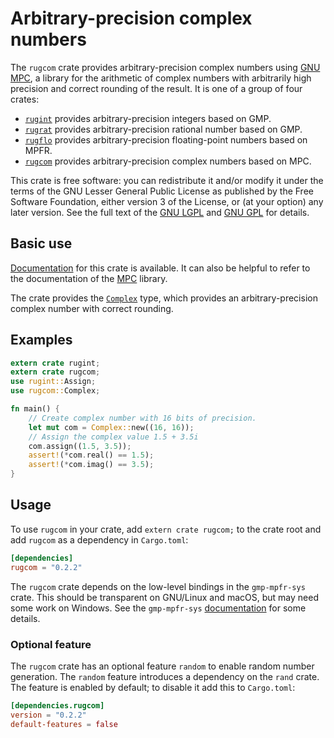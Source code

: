 # Arbitrary-precision complex numbers

The `rugcom` crate provides arbitrary-precision complex numbers using
[GNU MPC][mpc home], a library for the arithmetic of complex numbers
with arbitrarily high precision and correct rounding of the result. It
is one of a group of four crates:

* [`rugint`][rugint] provides arbitrary-precision integers based on
  GMP.
* [`rugrat`][rugrat] provides arbitrary-precision rational number
  based on GMP.
* [`rugflo`][rugflo] provides arbitrary-precision floating-point
  numbers based on MPFR.
* [`rugcom`][rugcom] provides arbitrary-precision complex numbers
  based on MPC.

This crate is free software: you can redistribute it and/or modify it
under the terms of the GNU Lesser General Public License as published
by the Free Software Foundation, either version 3 of the License, or
(at your option) any later version. See the full text of the
[GNU LGPL][lgpl] and [GNU GPL][gpl] for details.

## Basic use

[Documentation][rugcom] for this crate is available. It can also be
helpful to refer to the documentation of the [MPC][mpc] library.

The crate provides the [`Complex`][complex] type, which provides an
arbitrary-precision complex number with correct rounding.

## Examples

```rust
extern crate rugint;
extern crate rugcom;
use rugint::Assign;
use rugcom::Complex;

fn main() {
    // Create complex number with 16 bits of precision.
    let mut com = Complex::new((16, 16));
    // Assign the complex value 1.5 + 3.5i
    com.assign((1.5, 3.5));
    assert!(*com.real() == 1.5);
    assert!(*com.imag() == 3.5);
}
```

## Usage

To use `rugcom` in your crate, add `extern crate rugcom;` to the crate
root and add `rugcom` as a dependency in `Cargo.toml`:

```toml
[dependencies]
rugcom = "0.2.2"
```

The `rugcom` crate depends on the low-level bindings in the
`gmp-mpfr-sys` crate. This should be transparent on GNU/Linux and
macOS, but may need some work on Windows. See the `gmp-mpfr-sys`
[documentation][sys] for some details.

### Optional feature

The `rugcom` crate has an optional feature `random` to enable random
number generation. The `random` feature introduces a dependency on the
`rand` crate. The feature is enabled by default; to disable it add
this to `Cargo.toml`:

```toml
[dependencies.rugcom]
version = "0.2.2"
default-features = false
```

[complex]:  https://tspiteri.gitlab.io/gmp-mpfr/rugcom/struct.Complex.html
[gpl]:      https://www.gnu.org/licenses/gpl-3.0.html
[lgpl]:     https://www.gnu.org/licenses/lgpl-3.0.en.html
[mpc home]: http://www.multiprecision.org/
[mpc]:      https://tspiteri.gitlab.io/gmp-mpfr/mpc/
[rugcom]:   https://tspiteri.gitlab.io/gmp-mpfr/rugcom/
[rugflo]:   https://tspiteri.gitlab.io/gmp-mpfr/rugflo/
[rugint]:   https://tspiteri.gitlab.io/gmp-mpfr/rugint/
[rugrat]:   https://tspiteri.gitlab.io/gmp-mpfr/rugrat/
[sys]:      https://tspiteri.gitlab.io/gmp-mpfr/gmp_mpfr_sys/
